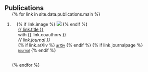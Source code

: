 <h2 id="publications" style="margin: 2px 0px -15px;">Publications</h2>

<div class="publications">
<ol class="bibliography">

{% for link in site.data.publications.main %}


<li>
<div class="pub-row">
  
  <div class="col-sm-3 abbr" style="position: relative;padding-right: 15px;padding-left: 15px;">
    {% if link.image %} 
    <img src="{{ link.image }}" class="teaser img-fluid z-depth-1" style="width=100;height=40%">
    {% endif %}
  </div>
  <div class="col-sm-9" style="position: relative;padding-right: 15px;padding-left: 20px;">
      <div class="title"><a href="{{ link.arXiv }}">{{ link.title }}</a></div>
      <div class="author">with {{ link.coauthors }}</div>
      <div class="periodical"><em>{{ link.journal }}</em></div>
    <div class="links">
      {% if link.arXiv %} 
      <a href="{{ link.arXiv }}" class="btn btn-sm z-depth-0" role="button" target="_blank" style="font-size:12px;">arXiv</a>
      {% endif %}
      {% if link.journalpage %} 
      <a href="{{ link.journalpage }}" class="btn btn-sm z-depth-0" role="button" target="_blank" style="font-size:12px;">journal</a>
      {% endif %}
    </div>
  </div>
</div>
</li>


<br>

{% endfor %}

</ol>
</div>

